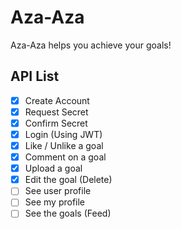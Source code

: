 # Aza-Aza

Aza-Aza helps you achieve your goals!

## API List

- [x] Create Account
- [x] Request Secret
- [x] Confirm Secret
- [x] Login (Using JWT)
- [x] Like / Unlike a goal
- [x] Comment on a goal
- [x] Upload a goal
- [x] Edit the goal (Delete)
- [ ] See user profile
- [ ] See my profile
- [ ] See the goals (Feed)
